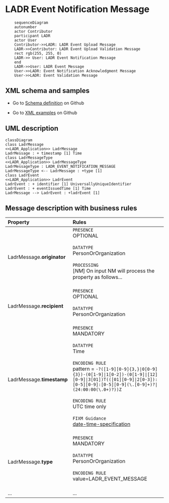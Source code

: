 # LADR Event Notification Message

```mermaid
    sequenceDiagram
    autonumber
    actor Contributor
    participant LADR
    actor User
    Contributor->>LADR: LADR Event Upload Message
    LADR->>Contributor: LADR Event Upload Validation Message
    rect rgb(255, 255, 0)
    LADR->> User: LADR Event Notification Message
    end    
    LADR->>User: LADR Event Message 
    User->>LADR: Event Notification Acknowledgment Message       
    User->>LADR: Event Validation Message
```

## XML schema and samples

- Go to [Schema definition](https://github.com/hlepori/test_ladr/tree/main/schemas/ladrEventNotificationMessage) on Github

- Go to [XML examples](https://github.com/hlepori/test_ladr/tree/main/samples) on Github

## UML description

```mermaid
classDiagram
class LadrMessage	
<<LADR_Application>> LadrMessage	
LadrMessage : + timestamp [1] Time	
class LadrMessageType	
<<LADR_Application>> LadrMessageType	
LadrMessageType : LADR_EVENT_NOTIFICATION_MESSAGE	
LadrMessageType <-- LadrMessage : +type [1]	
class LadrEvent	
<<LADR_Application>> LadrEvent	
LadrEvent : + identifier [1] UniversallyUniqueIdentifier	
LadrEvent : + eventIssuedTime [1] Time	
LadrMessage --> LadrEvent : +ladrEvent [1]	
```

## Message description with business rules

| Property | Rules |
| :---     | :------  |
| LadrMessage.**originator** | `PRESENCE`<br>OPTIONAL<br><br>`DATATYPE`<br>PersonOrOrganization<br><br>`PROCESSING`<br>[*NM*] On input NM will process the property as follows...  <br><br> |
| LadrMessage.**recipient** | `PRESENCE`<br>OPTIONAL<br><br>`DATATYPE`<br>PersonOrOrganization<br><br> |
| LadrMessage.**timestamp** | `PRESENCE`<br>MANDATORY<br><br>`DATATYPE`<br>Time<br><br>`ENCODING RULE`<br>pattern = `-?([1-9][0-9]{3,}\|0[0-9]{3})-(0[1-9]\|1[0-2])-(0[1-9]\|[12][0-9]\|3[01])T(([01][0-9]\|2[0-3]):[0-5][0-9]:[0-5][0-9](\.[0-9]+)?\|(24:00:00(\.0+)?))Z`<br><br>`ENCODING RULE`<br>UTC time only<br><br>`FIXM Guidance`<br>[date-time-specification](https://docs.fixm.aero/#/general-guidance/date-time-specification)<br><br>|
| LadrMessage.**type** | `PRESENCE`<br>MANDATORY<br><br>`DATATYPE`<br>PersonOrOrganization<br><br>`ENCODING RULE`<br>value=LADR_EVENT_MESSAGE<br><br> |
|...|...|